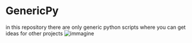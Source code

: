 # GenericPy
in this repository there are only generic python scripts where you can get ideas for other projects
![immagine](https://user-images.githubusercontent.com/56889513/117019108-66682b80-acf5-11eb-8837-dfc2fba6757a.png)
